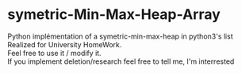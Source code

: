 # symetric-Min-Max-Heap-Array
Python implémentation of a symetric-min-max-heap in python3's list
Realized for University HomeWork.  
Feel free to use it / modify it.  
If you implement deletion/research feel free to tell me, I'm interrested   
